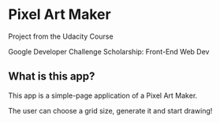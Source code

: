 # Pixel Art Maker

Project from the Udacity Course

Google Developer Challenge Scholarship: Front-End Web Dev

## What is this app?

This app is a simple-page application of a Pixel Art Maker.

The user can choose a grid size, generate it and start drawing!
